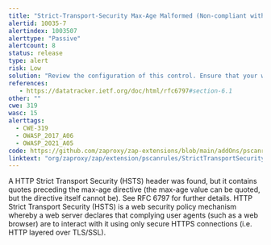 ```yaml
---
title: "Strict-Transport-Security Max-Age Malformed (Non-compliant with Spec)"
alertid: 10035-7
alertindex: 1003507
alerttype: "Passive"
alertcount: 8
status: release
type: alert
risk: Low
solution: "Review the configuration of this control. Ensure that your web server, application server, load balancer, etc. is configured to set Strict-Transport-Security with an appropriate format."
references:
   - https://datatracker.ietf.org/doc/html/rfc6797#section-6.1
other: ""
cwe: 319
wasc: 15
alerttags: 
  - CWE-319
  - OWASP_2017_A06
  - OWASP_2021_A05
code: https://github.com/zaproxy/zap-extensions/blob/main/addOns/pscanrules/src/main/java/org/zaproxy/zap/extension/pscanrules/StrictTransportSecurityScanRule.java
linktext: "org/zaproxy/zap/extension/pscanrules/StrictTransportSecurityScanRule.java"
---
```

A HTTP Strict Transport Security (HSTS) header was found, but it contains quotes preceding the max-age directive (the max-age value can be quoted, but the directive itself cannot be). See RFC 6797 for further details.
HTTP Strict Transport Security (HSTS) is a web security policy mechanism whereby a web server declares that complying user agents (such as a web browser) are to interact with it using only secure HTTPS connections (i.e. HTTP layered over TLS/SSL).
